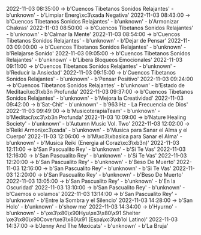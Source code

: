2022-11-03 08:35:00 -> b'Cuencos Tibetanos Sonidos Relajantes' - b'unknown' - b'Limpiar Energ\xc3\xada Negativa'
2022-11-03 08:43:00 -> b'Cuencos Tibetanos Sonidos Relajantes' - b'unknown' - b'Armonizar Chakras'
2022-11-03 08:50:00 -> b'Cuencos Tibetanos Sonidos Relajantes' - b'unknown' - b'Calmar la Mente'
2022-11-03 08:54:00 -> b'Cuencos Tibetanos Sonidos Relajantes' - b'unknown' - b'Dejar de Pensar'
2022-11-03 09:00:00 -> b'Cuencos Tibetanos Sonidos Relajantes' - b'unknown' - b'Relajarse Sonido'
2022-11-03 09:05:00 -> b'Cuencos Tibetanos Sonidos Relajantes' - b'unknown' - b'Libera Bloqueos Emocionales'
2022-11-03 09:11:00 -> b'Cuencos Tibetanos Sonidos Relajantes' - b'unknown' - b'Reducir la Ansiedad'
2022-11-03 09:15:00 -> b'Cuencos Tibetanos Sonidos Relajantes' - b'unknown' - b'Pensar Positivo'
2022-11-03 09:24:00 -> b'Cuencos Tibetanos Sonidos Relajantes' - b'unknown' - b'Estado de Meditaci\xc3\xb3n Profunda'
2022-11-03 09:37:00 -> b'Cuencos Tibetanos Sonidos Relajantes' - b'unknown' - b'Mejora la Creatividad'
2022-11-03 09:42:00 -> b'Sat-Chit' - b'unknown' - b'963 Hz - La Frecuencia de Dios'
2022-11-03 09:49:00 -> b'MusicoterapiaTeam' - b'unknown' - b'Meditaci\xc3\xb3n Profunda'
2022-11-03 10:09:00 -> b'Nature Healing Society' - b'unknown' - b'Autumn Music Vol. Two'
2022-11-03 12:02:00 -> b'Reiki Armon\xc3\xada' - b'unknown' - b'Musica para Sanar el Alma y el Cuerpo'
2022-11-03 12:06:00 -> b'M\xc3\xbasica para Sanar el Alma' - b'unknown' - b'Musica Reiki (Energia al Coraz\xc3\xb3n)'
2022-11-03 12:11:00 -> b'San Pascualito Rey' - b'unknown' - b'Si Te Vas'
2022-11-03 12:16:00 -> b'San Pascualito Rey' - b'unknown' - b'Si Te Vas'
2022-11-03 12:20:00 -> b'San Pascualito Rey' - b'unknown' - b'Beso De Muerto'
2022-11-03 12:16:00 -> b'San Pascualito Rey' - b'unknown' - b'Si Te Vas'
2022-11-03 12:20:00 -> b'San Pascualito Rey' - b'unknown' - b'Beso De Muerto'
2022-11-03 13:05:00 -> b'San Pascualito Rey' - b'unknown' - b'En la Oscuridad'
2022-11-03 13:10:00 -> b'San Pascualito Rey' - b'unknown' - b'Caemos o volamos'
2022-11-03 13:14:00 -> b'San Pascualito Rey' - b'unknown' - b'Entre la Sombra y el Silencio'
2022-11-03 14:28:00 -> b'San Holo' - b'unknown' - b'show me'
2022-11-03 14:34:00 -> b'Hyurno' - b'unknown' - b'\xe3\x80\x90Hyu\xe3\x80\x91 Shelter \xe3\x80\x90Cover\xe3\x80\x91 (Espa\xc3\xb1ol Latino)'
2022-11-03 14:37:00 -> b'Jenny And The Mexicats' - b'unknown' - b'La Bruja'
